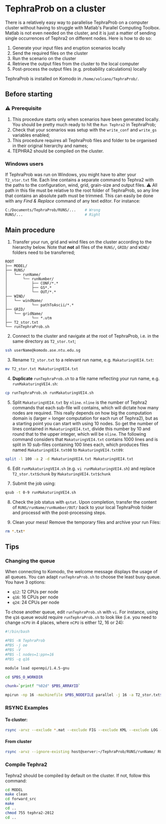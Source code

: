 
# TephraProb on a cluster

There is a relatively easy way to parallelise TephraProb on a computer cluster without having to struggle with Matlab's Parallel Computing Toolbox. Matlab is not even needed on the cluster, and it is just a matter of sending single occurrences of Tephra2 on different nodes. Here is how to do so:

1. Generate your input files and eruption scenarios locally
2. Send the required files on the cluster
3. Run the scenario on the cluster
4. Retrieve the output files from the cluster to the local computer
5. Post-process the output files (e.g. probability calculations) locally


TephraProb is installed on Komodo in `/home/volcano/TephraProb/`.

## Before starting

### :warning: Prerequisite

1. This procedure starts only when scenarios have been generated locally. You should be pretty much ready to hit the `Run Tephra2` in TephraProb;
2. Check that your scenarios was setup with the `write_conf` and `write_gs` variables enabled;
3. This procedure requires all TephraProb files and folder to be organised in their original hierarchy and names;
4. TEPHRA2 should be compiled on the cluster.


### Windows users

If TephraProb was run on Windows, you might have to alter your `T2_stor.txt` file. Each line contains a separate command to Tephra2 with the paths to the configuration, wind, grid, grain-size and output files. :warning: All path in this file must be relative to the root folder of TephraProb, so any line that contains an absolute path must be trimmed. This can easily be done with any *Find & Replace* command of any text editor. For instance:

```sh
C:/Documents/TephraProb/RUNS/...	# Wrong
RUNS/...							# Right
```


## Main procedure


1. Transfer your run, grid and wind files on the cluster according to the hierarchy below. Note that **not** all files of the `RUNS/`, `GRID/` and `WIND/` folders need to be transferred;

```
ROOT
├── MODEL/
├── RUNS/
│   └── runName/
│       └── runNumber/
│           ├── CONF/*.*
│           ├── GS*.*
│           └── OUT/*.*
├── WIND/
│   └── windName/
│           └── pathToAscii/*.*
├── GRID/
│   └── gridName/
│           └── *.utm
├── T2_stor.txt
└── runTephraProb.sh
```

2. Connect to the cluster and navigate at the root of TephraProb, i.e. in the same directory as `T2_stor.txt`;
```sh
ssh userName@komodo.ase.ntu.edu.sg 
```

3. Rename `T2_stor.txt` to a relevant run name, e.g. `MakaturingVEI4.txt`:
```sh
mv T2_stor.txt MakaturingVEI4.txt
```

4. **Duplicate** `runTephraProb.sh` to a file name reflecting your run name, e.g. `runMakaturingVEI4.sh`:
```sh
cp runTephraProb.sh runMakaturingVEI4.sh
```
 
5. Split `MakaturingVEI4.txt` by `nline`. `nline` is the number of Tephra2 commands that each sub-file will contains, which will dictate how many nodes are required. This really depends on how big the computation domain is (larger = longer computation for each run of Tephra2), but as a starting point you can start with using 10 nodes. So get the number of lines contained in `MakaturingVEI4.txt`, divide this number by 10 and round that to the upper integer, which will be `nline`. The following command considers that `MakaturingVEI4.txt` contains 1000 lines and is split in 10 sub-files containing 100 lines each, which produces files named `MakaturingVEI4.txt00` to `MakaturingVEI4.txt09`:

```sh
split -l 100 -a 2 -d MakaturingVEI4.txt MakaturingVEI4.txt
```

6. Edit `runMakaturingVEI4.sh` (e.g. `vi runMakaturingVEI4.sh`) and replace `T2_stor.txt$chunk` by `MakaturingVEI4.txt$chunk`

7. Submit the job using:
```sh
qsub -t 0-9 runMakaturingVEI4.sh
```

8. Check the job status with `qstat`. Upon completion, transfer the content of `RUNS/runName/runNumber/OUT/` back to your local TephraProb folder and processd with the post-processing steps.

9. Clean your mess! Remove the temporary files and archive your run Files:
```sh
rm *.txt*
```

## Tips

### Changing the queue
When connecting to Komodo, the welcome message displays the usage of all queues. You can adapt `runTephraProb.sh` to choose the least busy queue. You have 3 options:
- `q12`: 12 CPUs per node
- `q16`: 16 CPUs per node
- `q24`: 24 CPUs per node

To chose another queue, edit `runTephraProb.sh` with `vi`. For instance, using the `q16` queue would require `runTephraProb.sh` to look like (i.e. you need to change `nCPU` in 4 places, where `nCPU` is either 12, 16 or 24):

```sh
#!/bin/bash

#PBS -N TephraProb
#PBS -j oe
#PBS -V
#PBS -l nodes=1:ppn=16
#PBS -q q16

module load openmpi/1.4.5-gnu

cd $PBS_O_WORKDIR

chunk=`printf "%02d" $PBS_ARRAYID`

mpirun -np 16 -machinefile $PBS_NODEFILE parallel -j 16 -a T2_stor.txt$chunk
```

### RSYNC Examples

#### To cluster:
```sh
rsync -arvz --exclude *.mat --exclude FIG --exclude KML --exclude LOG --exclude SUM  RUNS/run_name host@server:~/TephraProb/RUNS/
```

#### From cluster
```sh
rsync -arvz --ignore-existing host@server:~/TephraProb/RUNS/runName/ RUNS/runName/
```

### Compile Tephra2 
Tephra2 should be compiled by default on the cluster. If not, follow this command:
```sh
cd MODEL
make clean
cd forward_src
make
cd ..
chmod 755 tephra2-2012
cd ..
```
